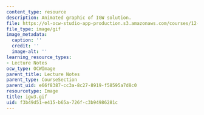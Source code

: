 ```yaml
---
content_type: resource
description: Animated graphic of IGW solution.
file: https://ol-ocw-studio-app-production.s3.amazonaws.com/courses/12-802-wave-motions-in-the-ocean-and-atmosphere-spring-2004/f3b49d51e415b65a726fc3b94986281c_igw3.gif
file_type: image/gif
image_metadata:
  caption: ''
  credit: ''
  image-alt: ''
learning_resource_types:
- Lecture Notes
ocw_type: OCWImage
parent_title: Lecture Notes
parent_type: CourseSection
parent_uid: e66f8387-cc3a-8c27-8919-f58595a7d8c0
resourcetype: Image
title: igw3.gif
uid: f3b49d51-e415-b65a-726f-c3b94986281c
---
```

